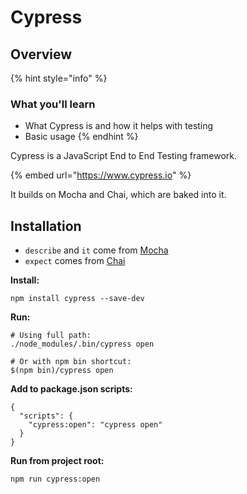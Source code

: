 # Cypress

## Overview

{% hint style="info" %}
### What you'll learn <a id="What-you-ll-learn"></a>

* What Cypress is and how it helps with testing
* Basic usage
{% endhint %}

Cypress is a JavaScript End to End Testing framework.

{% embed url="https://www.cypress.io" %}

It builds on Mocha and Chai, which are baked into it.

## Installation

* `describe` and `it` come from [Mocha](https://mochajs.org/)
* `expect` comes from [Chai](http://www.chaijs.com/)

**Install:**

```text
npm install cypress --save-dev
```

**Run:**

```text
# Using full path:
./node_modules/.bin/cypress open

# Or with npm bin shortcut:
$(npm bin)/cypress open
```

**Add to package.json scripts:**

```text
{
  "scripts": {
    "cypress:open": "cypress open"
  }
}
```

**Run from project root:**

```text
npm run cypress:open
```



